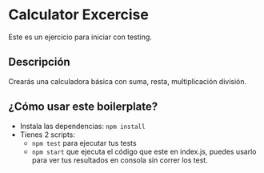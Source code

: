 # Calculator Excercise

Este es un ejercicio para iniciar con testing.

## Descripción

Crearás una calculadora básica con suma, resta, multiplicación división.

## ¿Cómo usar este boilerplate?

- Instala las dependencias: `npm install`
- Tienes 2 scripts:
  - `npm test` para ejecutar tus tests
  - `npm start` que ejecuta el código que este en index.js, puedes usarlo
    para ver tus resultados en consola sin correr los test.
